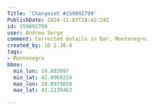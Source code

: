 ```yaml
---
Title: 'Changeset #159892799'
PublishDate: 2024-12-03T18:42:24Z
id: 159892799
user: Andrew Serge
comment: Corrected details in Bar, Montenegro.
created_by: iD 2.30.4
tags:
- Montenegro
bbox:
  min_lon: 19.083997
  min_lat: 42.0968224
  max_lon: 19.0979658
  max_lat: 42.1130463

---
```

